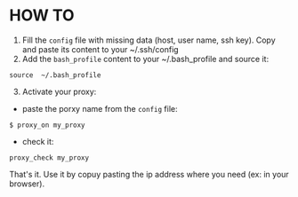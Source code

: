 # HOW TO
1) Fill the `config` file with missing data (host, user name, ssh key). Copy and paste its content to your ~/.ssh/config
2) Add the `bash_profile` content to your ~/.bash_profile and source it:
```
source  ~/.bash_profile
```
3) Activate your proxy:
* paste the porxy name from the `config` file:

```
$ proxy_on my_proxy
```
* check it:

```
proxy_check my_proxy
```

That's it. Use it by copuy pasting the ip address where you need (ex: in your browser).